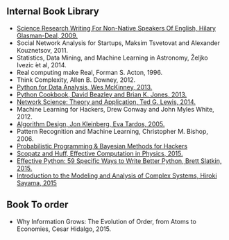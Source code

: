 ## Internal Book Library

* [Science Research Writing For Non-Native Speakers Of English, Hilary Glasman-Deal, 2009.](https://s3-eu-west-1.amazonaws.com/luxbulb.org/Resources/Books/Science+Research+Writting/ScienceResearchWriting.pdf)
* Social Network Analysis for Startups, Maksim Tsvetovat and Alexander Kouznetsov, 2011.
* Statistics, Data Mining, and Machine Learning in Astronomy, Željko Ivezic ́et al, 2014.
* Real computing make Real, Forman S. Acton, 1996.
* Think Complexity, Allen B. Downey, 2012.
* [Python for Data Analysis, Wes McKinney, 2013.](https://s3-eu-west-1.amazonaws.com/luxbulb.org/Resources/Books/PythonforDataAnalysis/PythonforDataAnalysis.pdf)
* [Python Cookbook, David Beazley and Brian K. Jones, 2013.](	
https://s3-eu-west-1.amazonaws.com/luxbulb.org/Resources/Books/PythonCookbook/PythonCookbook.pdf)
* [Network Science: Theory and Application, Ted G. Lewis, 2014.](https://s3-eu-west-1.amazonaws.com/luxbulb.org/Resources/Books/Network+Science+Theory+and+Applications/Network+Science+Theory+and+Applications.pdf)
* Machine Learning for Hackers, Drew Conway and John Myles White, 2012.
* [Algorithm Design, Jon Kleinberg, Eva Tardos, 2005.](	
https://s3-eu-west-1.amazonaws.com/luxbulb.org/Resources/Books/AlgirthmsDesign/AlgorithmDesign.pdf)
* Pattern Recognition and Machine Learning, Christopher M. Bishop, 2006.
* [Probabilistic Programming & Bayesian Methods for Hackers](http://camdavidsonpilon.github.io/Probabilistic-Programming-and-Bayesian-Methods-for-Hackers/)
* [Scopatz and Huff, Effective Computation in Physics, 2015.](	
https://s3-eu-west-1.amazonaws.com/luxbulb.org/Resources/Books/Effective+Computation+in+Physics/Effective+Computation+in+Physics.epub)
* [Effective Python: 59 Specific Ways to Write Better Python, Brett Slatkin, 2015.](https://s3-eu-west-1.amazonaws.com/luxbulb.org/Resources/Books/Effective+Python/+Effective+Python+-+59+Specific+Ways+to+Write+Better+Python.pdf)
* [Introduction to the Modeling and Analysis of Complex Systems, Hiroki Sayama, 2015](http://textbooks.opensuny.org/introduction-to-the-modeling-and-analysis-of-complex-systems/)

## Book To order
* Why Information Grows: The Evolution of Order, from Atoms to Economies, Cesar Hidalgo, 2015.